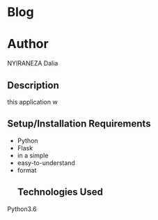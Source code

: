  
 # Blog
 # Author
 NYIRANEZA Dalia
 ## Description
 this application w
 ## Setup/Installation Requirements
* Python
* Flask
* in a simple
* easy-to-understand
* format
  ## Technologies Used
 Python3.6